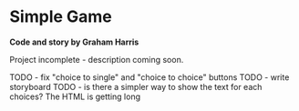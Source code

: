 # Simple Game

<b>Code and story by Graham Harris</b><br>

Project incomplete - description coming soon.

TODO - fix "choice to single" and "choice to choice" buttons
TODO - write storyboard
TODO - is there a simpler way to show the text for each choices? The HTML is getting long